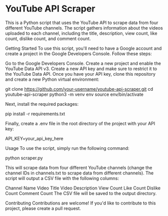 # YouTube API Scraper
This is a Python script that uses the YouTube API to scrape data from four different YouTube channels. The script gathers information about the videos uploaded to each channel, including the title, description, view count, like count, dislike count, and comment count.

Getting Started
To use this script, you'll need to have a Google account and create a project in the Google Developers Console. Follow these steps:

Go to the Google Developers Console.
Create a new project and enable the YouTube Data API v3.
Create a new API key and make sure to restrict it to the YouTube Data API.
Once you have your API key, clone this repository and create a new Python virtual environment:

git clone https://github.com/your-username/youtube-api-scraper.git
cd youtube-api-scraper
python3 -m venv env
source env/bin/activate

Next, install the required packages:


pip install -r requirements.txt

Finally, create a .env file in the root directory of the project with your API key:

API_KEY=your_api_key_here

Usage
To use the script, simply run the following command:

python scraper.py

This will scrape data from four different YouTube channels (change the channel IDs in channels.txt to scrape data from different channels). The script will output a CSV file with the following columns:

Channel Name
Video Title
Video Description
View Count
Like Count
Dislike Count
Comment Count
The CSV file will be saved to the output directory.

Contributing
Contributions are welcome! If you'd like to contribute to this project, please create a pull request.






